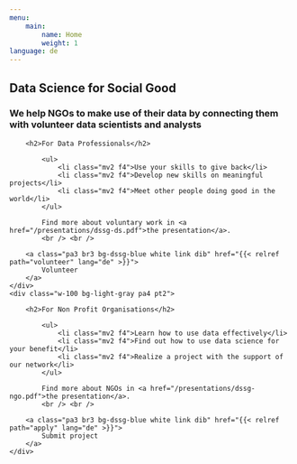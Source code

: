 ```yaml
---
menu:
    main:
        name: Home
        weight: 1
language: de
---
```

<div class="what-we-do w-100 bg-light-gray pa3">
    <h2 class="lh-title f-subheadline white pa1 pl2 pr2 bg-dssg-blue">
    Data Science for Social Good
    </h2>
    <h3 class="lh-copy measure f3 white pa2 bg-dssg-blue">
    We help NGOs to make use of their data by connecting them with volunteer data scientists and analysts
    </h3>
</div>

<div class="calls-to-action flex-ns">
    <div class="w-100 bg-white pa4 pt2">

        <h2>For Data Professionals</h2>

            <ul>
                <li class="mv2 f4">Use your skills to give back</li>
                <li class="mv2 f4">Develop new skills on meaningful projects</li>
                <li class="mv2 f4">Meet other people doing good in the world</li>
            </ul>

            Find more about voluntary work in <a href="/presentations/dssg-ds.pdf">the presentation</a>.
            <br /> <br />

        <a class="pa3 br3 bg-dssg-blue white link dib" href="{{< relref path="volunteer" lang="de" >}}">
            Volunteer
        </a>
    </div>
    <div class="w-100 bg-light-gray pa4 pt2">

        <h2>For Non Profit Organisations</h2>

            <ul>
                <li class="mv2 f4">Learn how to use data effectively</li>
                <li class="mv2 f4">Find out how to use data science for your benefit</li>
                <li class="mv2 f4">Realize a project with the support of our network</li>
            </ul>

            Find more about NGOs in <a href="/presentations/dssg-ngo.pdf">the presentation</a>.
            <br /> <br />

        <a class="pa3 br3 bg-dssg-blue white link dib" href="{{< relref path="apply" lang="de" >}}">
            Submit project
        </a>
    </div>
</div>
